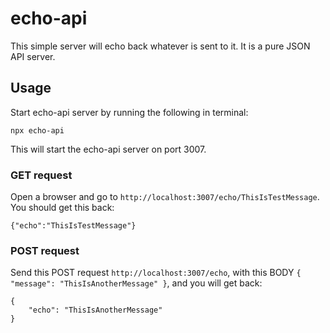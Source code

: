 # echo-api

This simple server will echo back whatever is sent to it. It is a pure JSON API server.

## Usage

Start echo-api server by running the following in terminal:
```
npx echo-api
```
This will start the echo-api server on port 3007.


### GET request

Open a browser and go to `http://localhost:3007/echo/ThisIsTestMessage`. You should get this back:
```
{"echo":"ThisIsTestMessage"}
```


### POST request

Send this POST request `http://localhost:3007/echo`, with this BODY `{ "message": "ThisIsAnotherMessage" }`, and you will get back:
```
{
    "echo": "ThisIsAnotherMessage"
}
```
